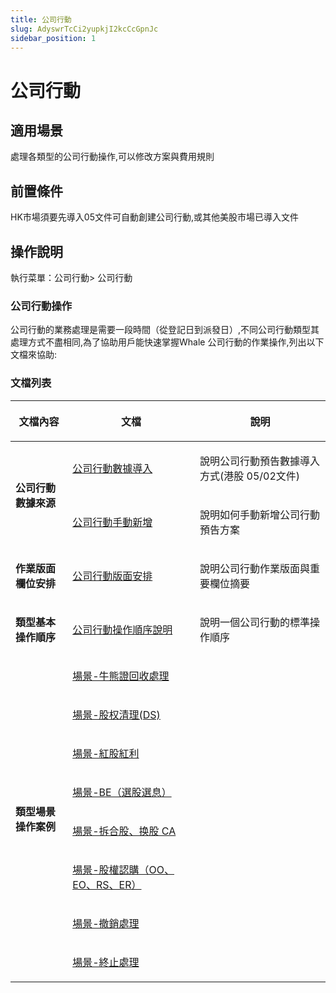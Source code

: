 ```yaml
---
title: 公司行動
slug: AdyswrTcCi2yupkjI2kcCcGpnJc
sidebar_position: 1
---
```



# 公司行動

## 適用場景

處理各類型的公司行動操作,可以修改方案與費用規則

## 前置條件

HK市場須要先導入05文件可自動創建公司行動,或其他美股市場已導入文件

## 操作說明

執行菜單：公司行動&gt; 公司行動

### 公司行動操作

公司行動的業務處理是需要一段時間（從登記日到派發日）,不同公司行動類型其處理方式不盡相同,為了協助用戶能快速掌握Whale 公司行動的作業操作,列出以下文檔來協助:

### 文檔列表

<table header_row="1">
<colgroup>
<col width="157"/>
<col width="350"/>
<col width="371"/>
</colgroup>
<thead>
<tr>
<th><p>文檔內容</p></th><th><p>文檔</p></th><th><p>說明</p></th></tr>
</thead>
<tbody>
<tr>
<td rowspan="2"><p><strong>公司行動數據來源</strong></p></td><td><p><a href="./Yg5Dwtk30isnqBkNmbscxSK4nme">公司行動數據導入</a> </p></td><td><p>說明公司行動預告數據導入方式(港股 05/02文件)</p></td></tr>
<tr>
<td><p><a href="./PjI5wER20ic3VDkLX6ccjqv3nAh">公司行動手動新增</a> </p></td><td><p>說明如何手動新增公司行動預告方案</p></td></tr>
<tr>
<td><p><strong>作業版面欄位安排</strong></p></td><td><p><a href="./KnNFw9Wx5i70pIkVPPPcHUGynDh">公司行動版面安排</a> </p></td><td><p>說明公司行動作業版面與重要欄位摘要</p></td></tr>
<tr>
<td><p><strong>類型基本操作順序</strong></p></td><td><p><a href="./KayawFlkwim5vWkrePgcs7n4n6b">公司行動操作順序說明</a> </p></td><td><p>說明一個公司行動的標準操作順序</p></td></tr>
<tr>
<td rowspan="8"><p><strong>類型場景操作案例</strong></p></td><td><p><a href="./Jo0aw17Meiih1RkxxnVcRLmjnpf">場景-牛熊證回收處理</a> </p></td><td></td></tr>
<tr>
<td><p><a href="./EBhJwi7B3iK621kqa8LclF5Nnsc">場景-股权清理(DS)</a> </p></td><td></td></tr>
<tr>
<td><p><a href="./VkDUwdaYkicQvQkg2wFcdIzlnkw">場景-紅股紅利</a> </p></td><td></td></tr>
<tr>
<td><p><a href="./IqGFwbDgIihU8VkIXMfcveK8nRg">場景-BE（選股選息）</a> </p></td><td></td></tr>
<tr>
<td><p><a href="./S2low898GirK4jk39wacQ2p0nNg">場景-拆合股、换股 CA</a> </p></td><td></td></tr>
<tr>
<td><p><a href="./AfizwptfriDumhkqPwbcW0rknhc">場景-股權認購（OO、EO、RS、ER）</a> </p></td><td></td></tr>
<tr>
<td><p><a href="./YIo1wfqami1f5bkSZ6wcz3w2ndf">場景-撤銷處理</a> </p></td><td></td></tr>
<tr>
<td><p><a href="./SmQ8wH0Pci8rTRkfdJ9cDs3PnAe">場景-終止處理</a> </p></td><td></td></tr>
</tbody>
</table>

